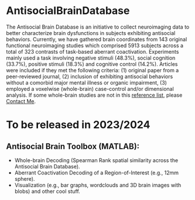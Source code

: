 # AntisocialBrainDatabase

The Antisocial Brain Database is an initiative to collect neuroimaging data to better characterize brain dysfunctions in subjects exhibiting antisocial behaviors. Currently, we have gathered brain coordinates from 143 original functional neuroimaging studies which comprised 5913 subjects across a total of 323 contrasts of task-based aberrant coactivation. Experiments mainly used a task involving negative stimuli (48.3%), social cognition (33.7%), positive stimuli (18.3%) and cognitive control (14.2%). Articles were included if they met the following criteria: (1) original paper from a peer-reviewed journal, (2) inclusion of exhibiting antisocial behaviors without a comorbid major mental illness or organic impairment, (3) employed a voxelwise (whole-brain) case-control and/or dimensional analysis. If some whole-brain studies are not in this [reference list](References.md), please [Contact Me](mailto:jules.dugre@gmail.com). 

# To be released in 2023/2024

## Antisocial Brain Toolbox (MATLAB):
 - Whole-brain Decoding (Spearman Rank spatial similarity across the Antisocial Brain Database).
 - Aberrant Coactivation Decoding of a Region-of-Interest (e.g., 12mm sphere).
 - Visualization (e.g., bar graphs, wordclouds and 3D brain images with blobs) and other cool stuff.
















